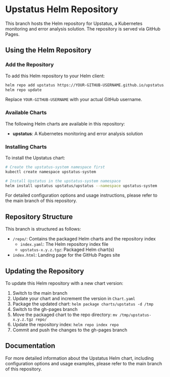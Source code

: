 # Upstatus Helm Repository

This branch hosts the Helm repository for Upstatus, a Kubernetes monitoring and error analysis solution. The repository is served via GitHub Pages.

## Using the Helm Repository

### Add the Repository

To add this Helm repository to your Helm client:

```bash
helm repo add upstatus https://YOUR-GITHUB-USERNAME.github.io/upstatus.at/repo
helm repo update
```

Replace `YOUR-GITHUB-USERNAME` with your actual GitHub username.

### Available Charts

The following Helm charts are available in this repository:

- **upstatus**: A Kubernetes monitoring and error analysis solution

### Installing Charts

To install the Upstatus chart:

```bash
# Create the upstatus-system namespace first
kubectl create namespace upstatus-system

# Install Upstatus in the upstatus-system namespace
helm install upstatus upstatus/upstatus --namespace upstatus-system
```

For detailed configuration options and usage instructions, please refer to the main branch of this repository.

## Repository Structure

This branch is structured as follows:

- `/repo/`: Contains the packaged Helm charts and the repository index
  - `index.yaml`: The Helm repository index file
  - `upstatus-x.y.z.tgz`: Packaged Helm chart(s)
- `index.html`: Landing page for the GitHub Pages site

## Updating the Repository

To update this Helm repository with a new chart version:

1. Switch to the main branch
2. Update your chart and increment the version in `Chart.yaml`
3. Package the updated chart: `helm package charts/upstatus -d /tmp`
4. Switch to the gh-pages branch
5. Move the packaged chart to the repo directory: `mv /tmp/upstatus-x.y.z.tgz repo/`
6. Update the repository index: `helm repo index repo`
7. Commit and push the changes to the gh-pages branch

## Documentation

For more detailed information about the Upstatus Helm chart, including configuration options and usage examples, please refer to the main branch of this repository.

